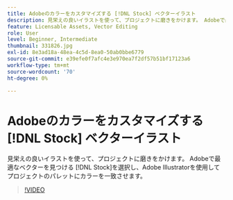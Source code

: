 ```yaml
---
title: Adobeのカラーをカスタマイズする [!DNL Stock] ベクターイラスト
description: 見栄えの良いイラストを使って、プロジェクトに磨きをかけます。 Adobeで最適なベクターを見つける [!DNL Stock]Adobe Illustratorでプロジェクトのパレットにカラーを一致させます
feature: Licensable Assets, Vector Editing
role: User
level: Beginner, Intermediate
thumbnail: 331826.jpg
exl-id: 8e3ad18a-48ea-4c5d-8ea0-50ab0bbe6779
source-git-commit: e39efe0f7afc4e3e970ea7f2df57b51bf17123a6
workflow-type: tm+mt
source-wordcount: '70'
ht-degree: 0%

---
```


# Adobeのカラーをカスタマイズする [!DNL Stock] ベクターイラスト

見栄えの良いイラストを使って、プロジェクトに磨きをかけます。 Adobeで最適なベクターを見つける [!DNL Stock]を選択し、Adobe Illustratorを使用してプロジェクトのパレットにカラーを一致させます。

>[!VIDEO](https://video.tv.adobe.com/v/331826?hidetitle=true)
